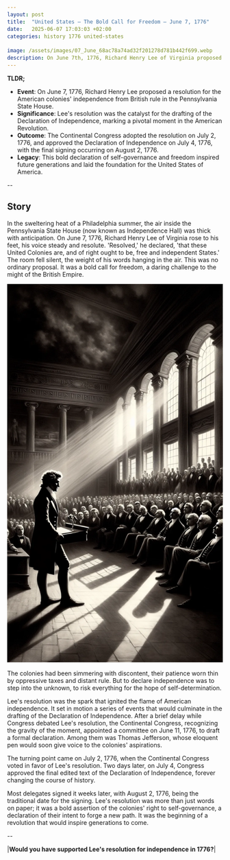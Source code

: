 ```yaml
---
layout: post
title:  "United States – The Bold Call for Freedom – June 7, 1776"
date:   2025-06-07 17:03:03 +02:00
categories: history 1776 united-states

image: /assets/images/07_June_68ac78a74ad32f201278d781b442f699.webp
description: On June 7th, 1776, Richard Henry Lee of Virginia proposed a resolution to the Continental Congress calling for independence from Great Britain. This resolution led to the drafting of the Declaration of Independence.
---
```


**TLDR;**
- **Event**: On June 7, 1776, Richard Henry Lee proposed a resolution for the American colonies' independence from British rule in the Pennsylvania State House.
- **Significance**: Lee's resolution was the catalyst for the drafting of the Declaration of Independence, marking a pivotal moment in the American Revolution.
- **Outcome**: The Continental Congress adopted the resolution on July 2, 1776, and approved the Declaration of Independence on July 4, 1776, with the final signing occurring on August 2, 1776.
- **Legacy**: This bold declaration of self-governance and freedom inspired future generations and laid the foundation for the United States of America.

--


## Story
In the sweltering heat of a Philadelphia summer, the air inside the Pennsylvania State House (now known as Independence Hall) was thick with anticipation. On June 7, 1776, Richard Henry Lee of Virginia rose to his feet, his voice steady and resolute. 'Resolved,' he declared, 'that these United Colonies are, and of right ought to be, free and independent States.' The room fell silent, the weight of his words hanging in the air. This was no ordinary proposal. It was a bold call for freedom, a daring challenge to the might of the British Empire.

![Image](/assets/images/07_June_68ac78a74ad32f201278d781b442f699.webp)

The colonies had been simmering with discontent, their patience worn thin by oppressive taxes and distant rule. But to declare independence was to step into the unknown, to risk everything for the hope of self-determination.

Lee's resolution was the spark that ignited the flame of American independence. It set in motion a series of events that would culminate in the drafting of the Declaration of Independence. After a brief delay while Congress debated Lee's resolution, the Continental Congress, recognizing the gravity of the moment, appointed a committee on June 11, 1776, to draft a formal declaration. Among them was Thomas Jefferson, whose eloquent pen would soon give voice to the colonies' aspirations.

The turning point came on July 2, 1776, when the Continental Congress voted in favor of Lee's resolution. Two days later, on July 4, Congress approved the final edited text of the Declaration of Independence, forever changing the course of history.

Most delegates signed it weeks later, with August 2, 1776, being the traditional date for the signing. Lee's resolution was more than just words on paper; it was a bold assertion of the colonies' right to self-governance, a declaration of their intent to forge a new path. It was the beginning of a revolution that would inspire generations to come.


--

|**Would you have supported Lee's resolution for independence in 1776?**|

